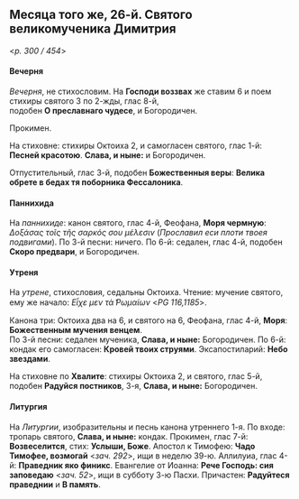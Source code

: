 
## Месяца того же, 26-й. Святого великомученика Димитрия  

<*p. 300 / 454*>

#### Вечерня

*Вечерня*, не стихословим. На **Господи воззвах** же ставим 6 и поем стихиры святого 3 по 2-жды, глас 8-й,  
подобен **О преславнаго чудесе**, и Богородичен. 

Прокимен. 

На стиховне: стихиры Октоиха 2, и самогласен святого, глас 1-й: **Песней красотою**. 
**Слава, и ныне:** и Богородичен.

Отпустительный, глас 3-й, подобен **Божественныя веры**: **Велика обрете в бедах тя поборника Фессалоника**. 

#### Паннихида

На *паннихиде*: канон святого, глас 4-й, Феофана, **Моря чермную**: *Δοξάσας τοῖς τῆς σαρκός σου μέλεσιν* 
(*Прославил еси плоти твоея подвигами*). 
По 3-й песни: ничего. 
По 6-й: седален, глас 4-й, подобен **Скоро предвари**, и Богородичен. 

#### Утреня

На *утрене*, стихословия, седальны Октоиха. Чтение: мучение святого, ему же начало: 
*Εἶχε μεν τὰ ̔Ρωμαίων* <*PG 116,1185*>.  

Канона три: Октоиха два на 6, и святого на 6, Феофана, глас 4-й, **Моря**: **Божественным мучения венцем**.     
По 3-й песни: седален мученика, **Слава, и ныне:** Богородичен. 
По 6-й: кондак его самогласен: **Кровей твоих струями**. 
Эксапостиларий: **Небо звездами**. 

На стиховне по **Хвалите**: стихиры Октоиха 2, и святого, глас 5-й, подобен **Радуйся постников**, 
3-я, **Слава, и ныне:** Богородичен. 

#### Литургия

На *Литургии*, изобразительны и песнь канона утреннего 1-я. 
По входе: тропарь святого, **Слава, и ныне:** кондак. 
Прокимен, глас 7-й: **Возвеселится**, стих: **Услыши, Боже**. 
Апостол к Тимофею: **Чадо Тимофее, возмогай** <*зач. 292*>, ищи в неделю 39-ю. 
Аллилуиа, глас 4-й: **Праведник яко финикс**. 
Евангелие от Иоанна: **Рече Господь: сия заповедаю** <*зач. 52*>, ищи 
в субботу 3-ю Пасхи. 
Причастен: **Радуйтеся праведнии** и **В память**. 
